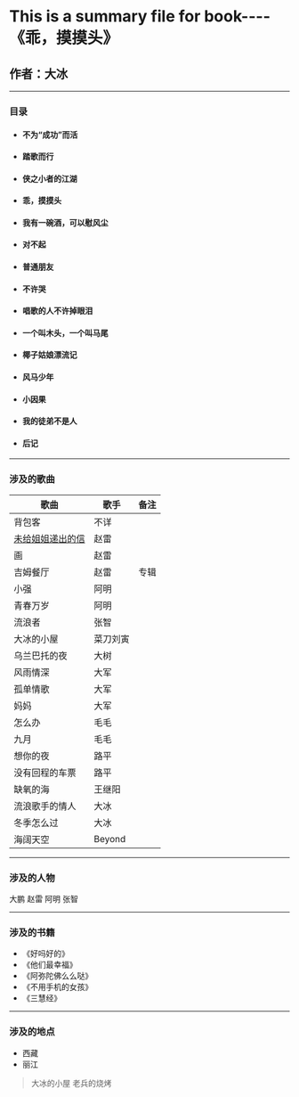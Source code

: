 This is a summary file for book----《乖，摸摸头》
=============
## 作者：大冰

****
### 目录
* #### 不为“成功”而活
* #### 踏歌而行
* #### 侠之小者的江湖
* #### 乖，摸摸头
* #### 我有一碗酒，可以慰风尘
* #### 对不起
* #### 普通朋友
* #### 不许哭
* #### 唱歌的人不许掉眼泪
* #### 一个叫木头，一个叫马尾
* #### 椰子姑娘漂流记
* #### 风马少年
* #### 小因果
* #### 我的徒弟不是人
* #### 后记

****
### 涉及的歌曲

歌曲 | 歌手 | 备注
---- | ------ | -----
背包客 | 不详
[未给姐姐递出的信](http://music.163.com/#/search/m/?id=458795691&s=%E4%B9%96%EF%BC%8C%E6%91%B8%E6%91%B8%E5%A4%B4&type=1) | 赵雷
画 | 赵雷
吉姆餐厅 | 赵雷 | 专辑
小强 | 阿明
青春万岁 | 阿明
流浪者 | 张智
大冰的小屋 | 菜刀刘寅 
乌兰巴托的夜 | 大树 
风雨情深 | 大军
孤单情歌 | 大军
妈妈 | 大军
怎么办 | 毛毛
九月 | 毛毛
想你的夜 | 路平
没有回程的车票 | 路平
缺氧的海 | 王继阳
流浪歌手的情人 | 大冰
冬季怎么过 | 大冰
海阔天空 | Beyond



****
### 涉及的人物
大鹏
赵雷
阿明
张智

****
### 涉及的书籍
* 《好吗好的》
* 《他们最幸福》
* 《阿弥陀佛么么哒》
* 《不用手机的女孩》
* 《三慧经》

****
### 涉及的地点
*  西藏
*  丽江
> 大冰的小屋
> 老兵的烧烤


